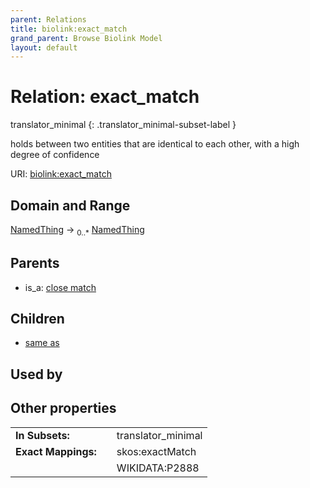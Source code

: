 ```yaml
---
parent: Relations
title: biolink:exact_match
grand_parent: Browse Biolink Model
layout: default
---
```


# Relation: exact_match

translator_minimal
{: .translator_minimal-subset-label }


holds between two entities that are identical to each other, with a high degree of confidence

URI: [biolink:exact_match](https://w3id.org/biolink/vocab/exact_match)

## Domain and Range

[NamedThing](NamedThing.md) ->  <sub>0..*</sub> [NamedThing](NamedThing.md)

## Parents

 *  is_a: [close match](close_match.md)

## Children

 *  [same as](same_as.md)

## Used by


## Other properties

|  |  |  |
| --- | --- | --- |
| **In Subsets:** | | translator_minimal |
| **Exact Mappings:** | | skos:exactMatch |
|  | | WIKIDATA:P2888 |

